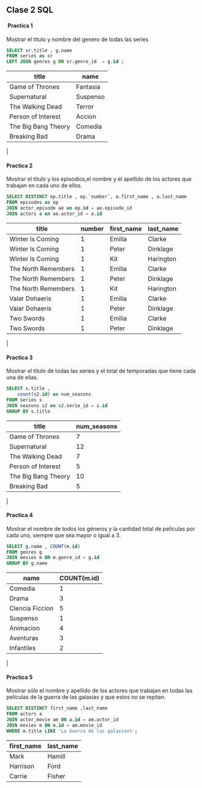 ## Clase 2 SQL


####  Practica 1  

Mostrar el titulo y nombre del genero de todas las series

```sql
SELECT sr.title , g.name 
FROM series as sr 
LEFT JOIN genres g ON sr.genre_id  = g.id ;
```

|title|name|
|-----|----|
|Game of Thrones|Fantasia|
|Supernatural|Suspenso|
|The Walking Dead|Terror|
|Person of Interest|Accion|
|The Big Bang Theory|Comedia|
|Breaking Bad|Drama|
|


####  Practica 2

Mostrar el titulo y los episodios,el nombre y el apellido
de los actores que trabajan en cada uno de ellos.

```sql
SELECT DISTINCT ep.title , ep.`number`, a.first_name , a.last_name 
FROM episodes as ep
JOIN actor_episode ae on ep.id = ae.episode_id 
JOIN actors a on ae.actor_id = a.id
```

|title|number|first_name|last_name|
|-----|------|----------|---------|
|Winter Is Coming|1|Emilia|Clarke|
|Winter Is Coming|1|Peter|Dinklage|
|Winter Is Coming|1|Kit|Harington|
|The North Remembers|1|Emilia|Clarke|
|The North Remembers|1|Peter|Dinklage|
|The North Remembers|1|Kit|Harington|
|Valar Dohaeris|1|Emilia|Clarke|
|Valar Dohaeris|1|Peter|Dinklage|
|Two Swords|1|Emilia|Clarke|
|Two Swords|1|Peter|Dinklage|
|

####  Practica 3

Mostrar el título de todas las series y el total de temporadas que tiene
cada una de ellas.

```sql
SELECT s.title , 
	count(s2.id) as num_seasons
FROM series s 
JOIN seasons s2 on s2.serie_id = s.id 
GROUP BY s.title 
```

|title|num_seasons|
|-----|-----------|
|Game of Thrones|7|
|Supernatural|12|
|The Walking Dead|7|
|Person of Interest|5|
|The Big Bang Theory|10|
|Breaking Bad|5|
|


####  Practica 4

Mostrar el nombre de todos los géneros y la cantidad total de películas
por cada uno, siempre que sea mayor o igual a 3.

```sql
SELECT g.name , COUNT(m.id) 
FROM genres g 
JOIN movies m ON m.genre_id = g.id 
GROUP BY g.name
```

|name|COUNT(m.id)|
|----|-----------|
|Comedia|1|
|Drama|3|
|Ciencia Ficcion|5|
|Suspenso|1|
|Animacion|4|
|Aventuras|3|
|Infantiles|2|
|

####  Practica 5

Mostrar sólo el nombre y apellido de los actores que trabajan en todas las
películas de la guerra de las galaxias y que estos no se repitan.

```sql
SELECT DISTINCT first_name ,last_name 
FROM actors a 
JOIN actor_movie am ON a.id = am.actor_id 
JOIN movies m ON m.id = am.movie_id 
WHERE m.title LIKE 'La Guerra de las galaxias%';
```

|first_name|last_name|
|----------|---------|
|Mark|Hamill|
|Harrison|Ford|
|Carrie|Fisher|
